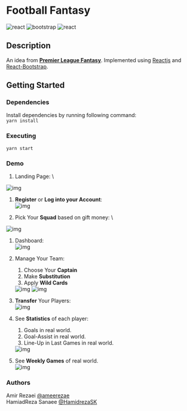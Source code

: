 # Football Fantasy
<img src="https://img.shields.io/static/v1?message=React&logo=React&labelColor=61DBFB&color=61DBFB&logoColor=black&label=%20&style=flat-square" alt="react"> <img src="https://img.shields.io/static/v1?message=Bootstrap&logo=bootstrap&labelColor=563d7c&color=563d7c&logoColor=white&label=%20&style=flat-square" alt="bootstrap">
<img src="https://img.shields.io/static/v1?message=javascript&logo=javascript&labelColor=black&color=black&logoColor=f0db4f&label=%20&style=flat-square" alt="react">

## Description
An idea from **[Premier League Fantasy](https://fantasy.premierleague.com/)**. Implemented using [Reactjs](https://github.com/facebook/react/) and [React-Bootstrap](https://github.com/react-bootstrap/react-bootstrap).

## Getting Started
### Dependencies
Install dependencies by running following command:
\
```yarn install```
### Executing

```yarn start```

### Demo
1. Landing Page: \
<img src="./shots/Football-Fantasy-1.jpg" alt="img">
   
1. **Register** or **Log into your Account**: \
   <img src="./shots/Football-Fantasy-9.png" alt="img">
   
1. Pick Your **Squad** based on gift money: \
<img src="./shots/Football-Fantasy-5.png" alt="img">
   
1. Dashboard: \
   <img src="./shots/Football-Fantasy-2.jpg" alt="img">
   
1. Manage Your Team:
   1. Choose Your **Captain**
   1. Make **Substitution**
   1. Apply **Wild Cards** 
   
   <img src="./shots/Football-Fantasy-3.jpg" alt="img">
   <img src="./shots/Football-Fantasy-4.jpg" alt="img">
   
1. **Transfer** Your Players: \
   <img src="./shots/Football-Fantasy-6.png" alt="img">
   
1. See **Statistics** of each player:
   1. Goals in real world.
   1. Goal-Assist in real world.
   1. Line-Up in Last Games in real world.
   
   <img src="./shots/Football-Fantasy-7.png" alt="img">
   
1. See **Weekly Games** of real world.\
   <img src="./shots/Football-Fantasy-8.png" alt="img">




### Authors
Amir Rezaei [@ameerezae](https://github.com/ameerezae) \
HamiadReza Sanaee [@HamidrezaSK](https://github.com/HamidrezaSK)
